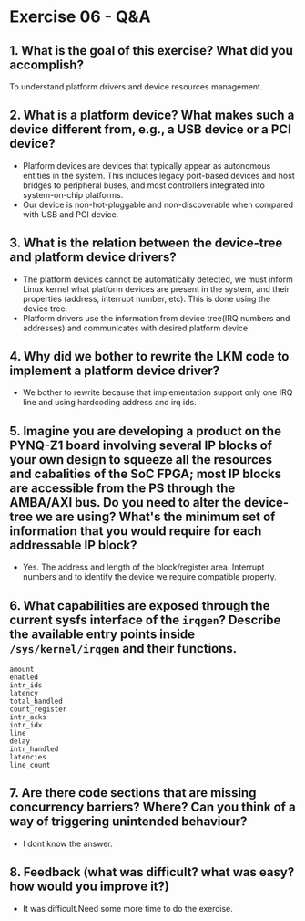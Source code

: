 # Exercise 06 - Q&A

## 1. What is the goal of this exercise? What did you accomplish?
To understand platform drivers and device resources management.

## 2. What is a platform device? What makes such a device different from, e.g., a USB device or a PCI device?
- Platform devices are devices that typically appear as autonomous entities in the system. This includes legacy port-based devices  and host bridges to peripheral buses, and most controllers integrated into system-on-chip platforms.
- Our device is non-hot-pluggable and non-discoverable when compared with USB and PCI device.

## 3. What is the relation between the device-tree and platform device drivers?
- The platform devices cannot be automatically detected, we must inform Linux kernel what platform devices are present in the system, and their properties (address, interrupt number, etc). This is done using the device tree.
- Platform drivers use the information from device tree(IRQ numbers and addresses) and communicates with desired platform device. 

## 4. Why did we bother to rewrite the LKM code to implement a platform device driver?
- We bother to rewrite because that implementation support only one IRQ line and using hardcoding address and irq ids. 

## 5. Imagine you are developing a product on the PYNQ-Z1 board involving several IP blocks of your own design to squeeze all the resources and cabalities of the SoC FPGA; most IP blocks are accessible from the PS through the AMBA/AXI bus. Do you need to alter the device-tree we are using? What's the minimum set of information that you would require for each addressable IP block?
- Yes. The address and length of the block/register area. Interrupt numbers and to identify the device we require compatible property. 

## 6. What capabilities are exposed through the current sysfs interface of the `irqgen`? Describe the available entry points inside `/sys/kernel/irqgen` and their functions.

  ```
  amount
  enabled
  intr_ids
  latency
  total_handled
  count_register
  intr_acks
  intr_idx
  line
  delay
  intr_handled
  latencies
  line_count
  ```

## 7. Are there code sections that are missing concurrency barriers? Where? Can you think of a way of triggering unintended behaviour?
- I dont know the answer.

## 8. Feedback (what was difficult? what was easy? how would you improve it?)
- It was difficult.Need some more time to do the exercise.

